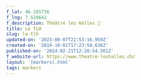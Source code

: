```yaml
---
f_lat: 46.285736
f_lng: 7.529642
f_description: Théâtre les Halles 🦚
title: Le TLH
slug: le-tlh
updated-on: '2023-08-07T22:53:16.959Z'
created-on: '2019-10-01T17:23:58.636Z'
published-on: '2024-02-21T12:20:54.561Z'
f_website-url: https://www.theatre-leshalles.ch/
layout: '[markers].html'
tags: markers
---
```



